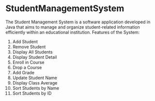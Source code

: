 # StudentManagementSystem
The Student Management System is a software application developed in Java that aims to manage and organize student-related information efficiently within an educational institution.
Features of the System:
1. Add Student                                                        
2. Remove Student                                                 
3. Display All Students                                            
4. Display Student Detail                                     
5. Enroll in Course                                                  
6. Drop a Course
7. Add Grade
8. Update Student Name
9. Display Class Average
10. Sort Students by Name
11. Sort Students by ID
